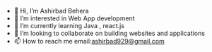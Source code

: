 - 👋 Hi, I’m Ashirbad Behera
- 👀 I’m interested in Web App development 
- 🌱 I’m currently learning Java , react.js
- 💞️ I’m looking to collaborate on building websites and applications
- 📫 How to reach me email:ashirbad929@gmail.com

<!---
Ashirbad929/Ashirbad929 is a ✨ special ✨ repository because its `README.md` (this file) appears on your GitHub profile.
You can click the Preview link to take a look at your changes.
--->
